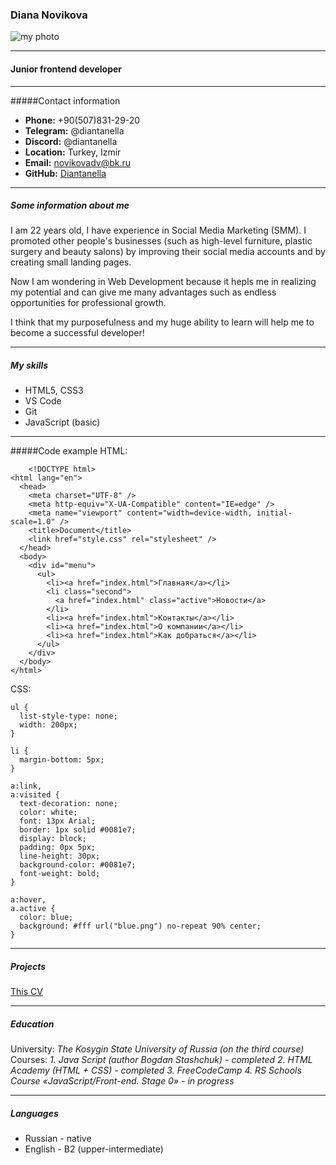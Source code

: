 ### Diana Novikova

![my photo](/%D1%8F.jpg)

---

#### Junior frontend developer

---

#####Contact information

- **Phone:** +90(507)831-29-20
- **Telegram:** @diantanella
- **Discord:** @diantanella
- **Location:** Turkey, Izmir
- **Email:** novikovadv@bk.ru
- **GitHub:** [Diantanella](https://github.com/Diantanella)

---

##### Some information about me

I am 22 years old, I have experience in Social Media Marketing (SMM). I promoted other people's businesses (such as high-level furniture, plastic surgery and beauty salons) by improving their social media accounts and by creating small landing pages.

Now I am wondering in Web Development because it hepls me in realizing my potential and can give me many advantages such as endless opportunities for professional growth.

I think that my purposefulness and my huge ability to learn will help me to become a successful developer!

---

##### My skills

- HTML5, CSS3
- VS Code
- Git
- JavaScript (basic)

---

#####Code example
HTML:

```
    <!DOCTYPE html>
<html lang="en">
  <head>
    <meta charset="UTF-8" />
    <meta http-equiv="X-UA-Compatible" content="IE=edge" />
    <meta name="viewport" content="width=device-width, initial-scale=1.0" />
    <title>Document</title>
    <link href="style.css" rel="stylesheet" />
  </head>
  <body>
    <div id="menu">
      <ul>
        <li><a href="index.html">Главная</a></li>
        <li class="second">
          <a href="index.html" class="active">Новости</a>
        </li>
        <li><a href="index.html">Контакты</a></li>
        <li><a href="index.html">О компании</a></li>
        <li><a href="index.html">Как добраться</a></li>
      </ul>
    </div>
  </body>
</html>
```

CSS:

```
ul {
  list-style-type: none;
  width: 200px;
}

li {
  margin-bottom: 5px;
}

a:link,
a:visited {
  text-decoration: none;
  color: white;
  font: 13px Arial;
  border: 1px solid #0081e7;
  display: block;
  padding: 0px 5px;
  line-height: 30px;
  background-color: #0081e7;
  font-weight: bold;
}

a:hover,
a.active {
  color: blue;
  background: #fff url("blue.png") no-repeat 90% center;
}
```

---

##### Projects

[This CV](https://github.com/Diantanella/rsschool-cv.git)

---

##### Education

University:
_The Kosygin State University of Russia (on the third course)_
Courses:
_1. Java Script (author Bogdan Stashchuk) - completed 2. HTML Academy (HTML + CSS) - completed 3. FreeCodeCamp 4. RS Schools Course «JavaScript/Front-end. Stage 0» - in progress_

---

##### Languages

- Russian - native
- English - B2 (upper-intermediate)

